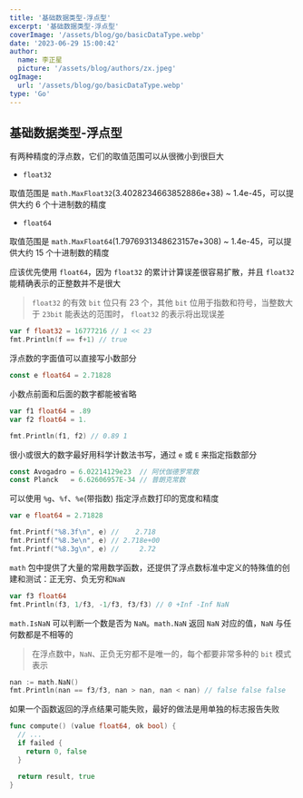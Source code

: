 ```yaml
---
title: '基础数据类型-浮点型'
excerpt: '基础数据类型-浮点型'
coverImage: '/assets/blog/go/basicDataType.webp'
date: '2023-06-29 15:00:42'
author:
  name: 李正星
  picture: '/assets/blog/authors/zx.jpeg'
ogImage:
  url: '/assets/blog/go/basicDataType.webp'
type: 'Go'
---
```


## 基础数据类型-浮点型

有两种精度的浮点数，它们的取值范围可以从很微小到很巨大

- `float32`
  
取值范围是 `math.MaxFloat32`(3.4028234663852886e+38) ~ 1.4e-45，可以提供大约 6 个十进制数的精度

- `float64`

取值范围是 `math.MaxFloat64`(1.7976931348623157e+308) ~ 1.4e-45，可以提供大约 15 个十进制数的精度

应该优先使用 `float64`，因为 `float32` 的累计计算误差很容易扩散，并且 `float32` 能精确表示的正整数并不是很大

> `float32` 的有效 `bit` 位只有 23 个，其他 `bit` 位用于指数和符号，当整数大于 `23bit` 能表达的范围时，
> `float32` 的表示将出现误差

```go
var f float32 = 16777216 // 1 << 23
fmt.Println(f == f+1) // true
```

浮点数的字面值可以直接写小数部分

```go
const e float64 = 2.71828
```

小数点前面和后面的数字都能被省略

```go
var f1 float64 = .89
var f2 float64 = 1.

fmt.Println(f1, f2) // 0.89 1
```

很小或很大的数字最好用科学计数法书写，通过 `e` 或 `E` 来指定指数部分

```go
const Avogadro = 6.02214129e23  // 阿伏伽德罗常数
const Planck   = 6.62606957E-34 // 普朗克常数
```

可以使用 `%g`、`%f`、`%e`(带指数) 指定浮点数打印的宽度和精度

```go
var e float64 = 2.71828

fmt.Printf("%8.3f\n", e) //    2.718
fmt.Printf("%8.3e\n", e) // 2.718e+00
fmt.Printf("%8.3g\n", e) //     2.72
```

`math` 包中提供了大量的常用数学函数，还提供了浮点数标准中定义的特殊值的创建和测试：正无穷、负无穷和`NaN`

```go
var f3 float64
fmt.Println(f3, 1/f3, -1/f3, f3/f3) // 0 +Inf -Inf NaN
```

`math.IsNaN` 可以判断一个数是否为 `NaN`。`math.NaN` 返回 `NaN` 对应的值，`NaN` 与任何数都是不相等的

> 在浮点数中，`NaN`、正负无穷都不是唯一的，每个都要非常多种的 `bit` 模式表示

```go
nan := math.NaN()
fmt.Println(nan == f3/f3, nan > nan, nan < nan) // false false false
```

如果一个函数返回的浮点结果可能失败，最好的做法是用单独的标志报告失败

```go
func compute() (value float64, ok bool) {
  // ...
  if failed {
    return 0, false
  }

  return result, true
}
```